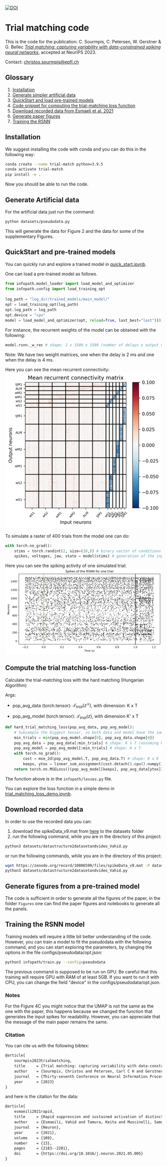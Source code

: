 [![DOI](https://zenodo.org/badge/DOI/10.5281/zenodo.10006599.svg)](https://doi.org/10.5281/zenodo.10006599)

# Trial matching code

This is the code for the publication:
C. Sourmpis, C. Petersen, W. Gerstner & G. Bellec
[*Trial matching: capturing variability with data-constrained spiking neural networks*](https://openreview.net/forum?id=LAbxkhkjbD), accepted at NeurIPS 2023.

Contact:
[christos.sourmpis@epfl.ch](mailto:christos.sourmpis@epfl.ch)


## Glossary
1) [Installation](#Installation)
2) [Generate simpler artificial data](#generate-artificial-data)
3) [QuickStart and load pre-trained models](#quickstart-and-pre-trained-models)
4) [Code snippet for computing the trial-matching loss function](#compute-the-trial-matching-loss-function)
5) [Download recorded data from Esmaeli et al. 2021](#download-recorded-data)
6) [Generate paper figures](#generate-figures-from-a-pre-trained-model)
7) [Training the RSNN](#training-the-rsnn-model)

## Installation
We suggest installing the code with conda and you can do this in the following way:

```bash
conda create --name trial-match python=3.9.5
conda activate trial-match
pip install -e .
```
Now you should be able to run the code.

## Generate Artificial data
For the artificial data just run the command:
```bash
python datasets/pseudodata.py
```
This will generate the data for Figure 2 and the data for some of the supplementary Figures.

## QuickStart and pre-trained models

You can quickly run and explore a trained model in [quick_start.ipynb](quick_start.ipynb).

One can load a pre-trained model as follows.

```python
from infopath.model_loader import load_model_and_optimizer
from infopath.config import load_training_opt

log_path = "log_dir/trained_models/main_model/"
opt = load_training_opt(log_path)
opt.log_path = log_path
opt.device = "cpu"
model = load_model_and_optimizer(opt, reload=True, last_best="last")[0]
```

For instance, the recurrent weights of the model can be obtained with the following:
```python
model.rsnn._w_rec # shape: 2 x 1500 x 1500 (number of delays x output neurons x input neurons)
```
Note: We have two weight matrices, one when the delay is 2 ms and one when the delay is 4 ms.

Here you can see the mean recurrent connectivity:
![mean recurrent connectivity](weights.png)

To simulate a raster of 400 trials from the model one can do:
```python
with torch.no_grad():
    stims = torch.randint(2, size=(10,)) # binary vector of conditions (absence or presence of whisker stimulation)
    spikes, voltages, jaw, state = model(stims) # generation of the input spikes and simulation of the RSNN
```
Here you can see the spiking activity of one simulated trial:
![spiking activity](spikes.png)

## Compute the trial matching loss-function

Calculate the trial-matching loss with the hard matching (Hungarian Algorithm)

Args:


* pop_avg_data (torch.tensor): $\mathcal{T}_{trial}(z^\mathcal{D})$, with dimension: K x T

* pop_avg_model (torch.tensor): $\mathcal{T}_{trial}(z)$, with dimension K'  x T

```python
def hard_trial_matching_loss(pop_avg_data, pop_avg_model):
    # Subsample the biggest tensor, so both data and model have the same #trials
    min_trials = min(pop_avg_model.shape[0], pop_avg_data.shape[0])
    pop_avg_data = pop_avg_data[:min_trials] # shape: K x T (assuming K = min(K,K'))
    pop_avg_model = pop_avg_model[:min_trials] # shape: K x T
    with torch.no_grad():
        cost = mse_2d(pop_avg_model.T, pop_avg_data.T) # shape: K x K 
        keepx, ytox = linear_sum_assignment(cost.detach().cpu().numpy()) # keepx and ytox are trial indices
    return torch.nn.MSELoss()(pop_avg_model[keepx], pop_avg_data[ytox])
```

The function above is in the `infopath/losses.py` file.

You can explore the loss function in a simple demo in [trial_matching_loss_demo.ipynb](trial_matching_loss_demo.ipynb).

## Download recorded data

In order to use the recorded data you can: 
1. download the spikeData_v9.mat from [here](https://zenodo.org/record/10006599) to the datasets folder 
2. run the following command, while you are in the directory of this project:
```bash
python3 datasets/datastructure2datasetandvideo_Vahid.py
```

or run the following commands, while you are in the directory of this project:

```bash
wget https://zenodo.org/record/10006599/files/spikeData_v9.mat -P datasets
python3 datasets/datastructure2datasetandvideo_Vahid.py
```

## Generate figures from a pre-trained model

The code is sufficient in order to generate all the figures of the paper, in the folder `Figures` one can find the paper figures and notebooks to generate all the panels.

## Training the RSNN model

Training models will require a little bit better understanding of the code. However, you can train a model to fit the pseudodata with the following command, and you can start exploring the parameters, by changing the options in the file configs/pseudodata/opt.json:

```bash
python3 infopath/train.py --config=pseudodata
```
The previous command is supposed to be run on GPU. Be careful that this training will require GPU with RAM of at least 5GB. If you want to run it with CPU, you can change the field "device" in the configs/pseudodata/opt.json.

### Notes
For the Figure 4C you might notice that the UMAP is not the same as the one with the paper, this happens because we changed the function that generates the input spikes for readability. However, you can appreciate that the message of the main paper remains the same.

### Citation 
You can cite us with the following bibtex:
```latex
@article{
    sourmpis2023trialmatching,
    title     = {Trial matching: capturing variability with data-constrained spiking neural networks},
    author    = {Sourmpis, Christos and Petersen, Carl C H and Gerstner, Wulfram and Bellec, Guillaume},
    journal   = {Thirty-seventh Conference on Neural Information Processing Systems},
    year      = {2023}
}
```
and here is the citation for the data:
```latex
@article{
    esmaeili2021rapid,
    title     = {Rapid suppression and sustained activation of distinct cortical regions for a delayed sensory-triggered motor response},
    author    = {Esmaeili, Vahid and Tamura, Keita and Muscinelli, Samuel P and Modirshanechi, Alireza and Boscaglia, Marta and Lee, Ashley B and Oryshchuk, Anastasiia and Foustoukos, Georgios and Liu, Yanqi and Crochet, Sylvain and Petersen, Carl C.H.},
    journal   = {Neuron},
    year      = {2021},
    volume    = {109},
    number    = {13},
    pages     = {2183--2201},
    doi       = {https://doi.org/10.1016/j.neuron.2021.05.005}
}
```
